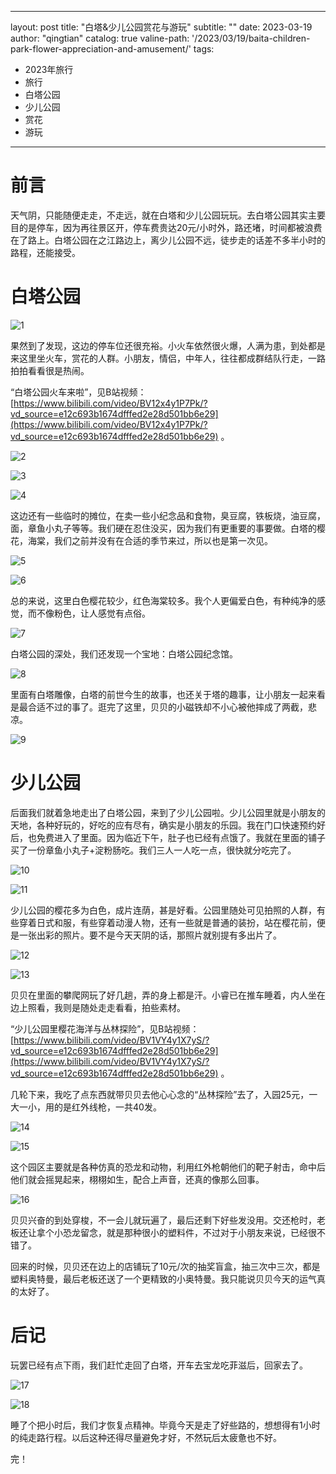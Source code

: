 
---
layout:     post
title:      "白塔&少儿公园赏花与游玩"
subtitle:   ""
date:       2023-03-19
author:     "qingtian"
catalog:    true
valine-path: '/2023/03/19/baita-children-park-flower-appreciation-and-amusement/'
tags:
  - 2023年旅行
  - 旅行
  - 白塔公园
  - 少儿公园
  - 赏花
  - 游玩

---

# 前言

天气阴，只能随便走走，不走远，就在白塔和少儿公园玩玩。去白塔公园其实主要目的是停车，因为再往景区开，停车费贵达20元/小时外，路还堵，时间都被浪费在了路上。白塔公园在之江路边上，离少儿公园不远，徒步走的话差不多半小时的路程，还能接受。

# 白塔公园

![1](/img/20230319/1.png)

果然到了发现，这边的停车位还很充裕。小火车依然很火爆，人满为患，到处都是来这里坐火车，赏花的人群。小朋友，情侣，中年人，往往都成群结队行走，一路拍拍看看很是热闹。

“白塔公园火车来啦”，见B站视频：[https://www.bilibili.com/video/BV12x4y1P7Pk/?vd_source=e12c693b1674dfffed2e28d501bb6e29](https://www.bilibili.com/video/BV12x4y1P7Pk/?vd_source=e12c693b1674dfffed2e28d501bb6e29) 。

![2](/img/20230319/2.png)

![3](/img/20230319/3.png)

![4](/img/20230319/4.png)

这边还有一些临时的摊位，在卖一些小纪念品和食物，臭豆腐，铁板烧，油豆腐，面，章鱼小丸子等等。我们硬在忍住没买，因为我们有更重要的事要做。白塔的樱花，海棠，我们之前并没有在合适的季节来过，所以也是第一次见。

![5](/img/20230319/5.png)

![6](/img/20230319/6.png)

总的来说，这里白色樱花较少，红色海棠较多。我个人更偏爱白色，有种纯净的感觉，而不像粉色，让人感觉有点俗。

![7](/img/20230319/7.png)

白塔公园的深处，我们还发现一个宝地：白塔公园纪念馆。

![8](/img/20230319/8.png)

里面有白塔雕像，白塔的前世今生的故事，也还关于塔的趣事，让小朋友一起来看是最合适不过的事了。逛完了这里，贝贝的小磁铁却不小心被他摔成了两截，悲凉。

![9](/img/20230319/9.png)

# 少儿公园

后面我们就着急地走出了白塔公园，来到了少儿公园啦。少儿公园里就是小朋友的天地，各种好玩的，好吃的应有尽有，确实是小朋友的乐园。我在门口快速预约好后，也免费进入了里面。因为临近下午，肚子也已经有点饿了。我就在里面的铺子买了一份章鱼小丸子+淀粉肠吃。我们三人一人吃一点，很快就分吃完了。

![10](/img/20230319/10.png)

![11](/img/20230319/11.png)

少儿公园的樱花多为白色，成片连荫，甚是好看。公园里随处可见拍照的人群，有些穿着日式和服，有些穿着动漫人物，还有一些就是普通的装扮，站在樱花前，便是一张出彩的照片。要不是今天天阴的话，那照片就别提有多出片了。

![12](/img/20230319/12.png)

![13](/img/20230319/13.png)

贝贝在里面的攀爬网玩了好几趟，弄的身上都是汗。小睿已在推车睡着，内人坐在边上照看，我则是随处走走看看，拍些素材。

“少儿公园里樱花海洋与丛林探险”，见B站视频：[https://www.bilibili.com/video/BV1VY4y1X7yS/?vd_source=e12c693b1674dfffed2e28d501bb6e29](https://www.bilibili.com/video/BV1VY4y1X7yS/?vd_source=e12c693b1674dfffed2e28d501bb6e29) 。

几轮下来，我吃了点东西就带贝贝去他心心念的“丛林探险”去了，入园25元，一大一小，用的是红外线枪，一共40发。

![14](/img/20230319/14.png)

![15](/img/20230319/15.png)

 这个园区主要就是各种仿真的恐龙和动物，利用红外枪朝他们的靶子射击，命中后他们就会摇晃起来，栩栩如生，配合上声音，还真的像那么回事。

![16](/img/20230319/16.png)

贝贝兴奋的到处穿梭，不一会儿就玩遍了，最后还剩下好些发没用。交还枪时，老板还让拿个小恐龙留念，就是那种很小的塑料件，不过对于小朋友来说，已经很不错了。

回来的时候，贝贝还在边上的店铺玩了10元/次的抽奖盲盒，抽三次中三次，都是塑料奥特曼，最后老板还送了一个更精致的小奥特曼。我只能说贝贝今天的运气真的太好了。

# 后记

玩罢已经有点下雨，我们赶忙走回了白塔，开车去宝龙吃菲滋后，回家去了。

![17](/img/20230319/17.png)

![18](/img/20230319/18.png)

睡了个把小时后，我们才恢复点精神。毕竟今天是走了好些路的，想想得有1小时的纯走路行程。以后这种还得尽量避免才好，不然玩后太疲惫也不好。

完！